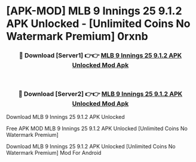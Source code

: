 # [APK-MOD] MLB 9 Innings 25 9.1.2 APK Unlocked - [Unlimited Coins No Watermark Premium] 0rxnb



<div align="center">
<h3>🔴 Download [Server1] 👉👉 <a href="https://momento.my/?title=MLB_9_Innings_25_9.1.2_APK_Unlocked">MLB 9 Innings 25 9.1.2 APK Unlocked Mod Apk</a></h3><br>

<h3>🔴 Download [Server2] 👉👉 <a href="https://momento.my/?title=MLB_9_Innings_25_9.1.2_APK_Unlocked">MLB 9 Innings 25 9.1.2 APK Unlocked Mod Apk</a></h3>
</div>



Download MLB 9 Innings 25 9.1.2 APK Unlocked 

Free APK MOD MLB 9 Innings 25 9.1.2 APK Unlocked [Unlimited Coins No Watermark Premium]

Download MLB 9 Innings 25 9.1.2 APK Unlocked [Unlimited Coins No Watermark Premium] Mod For Android
